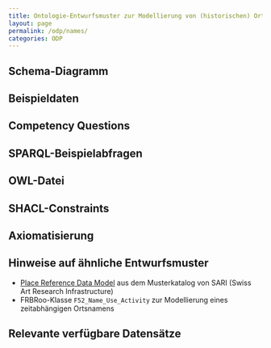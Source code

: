 ```yaml
---
title: Ontologie-Entwurfsmuster zur Modellierung von (historischen) Ortsnahmen eines Ortes
layout: page
permalink: /odp/names/
categories: ODP
---
```


## Schema-Diagramm


## Beispieldaten



## Competency Questions


## SPARQL-Beispielabfragen


## OWL-Datei


## SHACL-Constraints


## Axiomatisierung



## Hinweise auf ähnliche Entwurfsmuster

- [Place Reference Data Model](https://docs.swissartresearch.net/et/place/#names-and-classifications) aus dem Musterkatalog von SARI (Swiss Art Research Infrastructure)
- FRBRoo-Klasse `F52_Name_Use_Activity` zur Modellierung eines zeitabhängigen Ortsnamens


## Relevante verfügbare Datensätze

